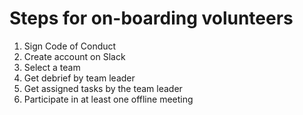 # Steps for on-boarding volunteers

1. Sign Code of Conduct
1. Create account on Slack
1. Select a team
1. Get debrief by team leader
1. Get assigned tasks by the team leader
1. Participate in at least one offline meeting

